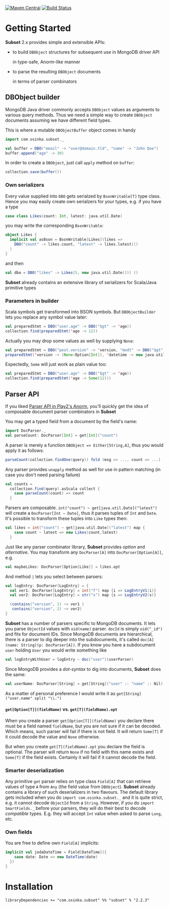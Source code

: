 [![Maven Central](https://maven-badges.herokuapp.com/maven-central/com.osinka.subset/subset_2.11/badge.png)](https://maven-badges.herokuapp.com/maven-central/com.osinka.subset/subset_2.11)
[![Build Status](https://travis-ci.org/osinka/subset2.svg?branch=master)](https://travis-ci.org/osinka/subset2)

# Getting Started

**Subset** 2.x provides simple and extensible APIs:

* to build `DBObject` structures for subsequent use in MongoDB driver API

  in type-safe, Anorm-like manner
* to parse the resulting `DBObject` documents

  in terms of parser combinators


## DBObject builder

MongoDB Java driver commonly accepts `DBObject` values as arguments to
various query methods.  Thus we need a simple way to create `DBObject`
documents assuming we have different field types.

This is where a mutable `DBObjectBuffer` object comes in handy

```scala
import com.osinka.subset._

val buffer = DBO("email" -> "user@domain.tld", "name" -> "John Doe")
buffer.append("age" -> 30)
```

In order to create a `DBObject`, just call `apply` method on `buffer`:

```scala
collection.save(buffer())
```

### Own serializers

Every value supplied into `DBO` gets serialzed by `BsonWritable[T]`
type class. Hence you may easily create own serialzers for your types,
e.g. if you have a type

```scala
case class Likes(count: Int, latest: java.util.Date)
```

you may write the corresponding `BsonWritable`:

```scala
object Likes {
  implicit val asBson = BsonWritable[Likes](likes =>
    DBO("count" -> likes.count, "latest" -> likes.latest)()
  )
}
```

and then

```scala
val dbo = DBO("likes" -> Likes(5, new java.util.Date())) ()
```

**Subset** already contains an extensive library of serializers for
Scala/Java primitive types

### Parameters in builder

Scala symbols get transformed into BSON symbols. But `DBObjectBuilder`
lets you replace any symbol value later:

```scala
val preparedStmt = DBO("user.age" -> DBO("$gt" -> 'age))
collection.find(preparedStmt('age -> 12))
```

Actually you may drop some values as well by supplying `None`:

```scala
val preparedStmt = DBO("post.version" -> 'version, "modt" -> DBO("$gt" -> 'datetime))
preparedStmt('version -> (None:Option[Int]), 'datetime -> new java.util.Date)
```

Expectedly, `Some` will just work as plain value too:

```scala
val preparedStmt = DBO("user.age" -> DBO("$gt" -> 'age))
collection.find(preparedStmt('age -> Some(12)))
```

## Parser API

If you liked
[Parser API in Play2's Anorm](http://www.playframework.com/documentation/2.0/ScalaAnorm),
you'll quickly get the idea of composable document parser combinators
in **Subset**

You may get a typed field from a document by the field's name:

```scala
import DocParser._
val parseCount: DocParser[Int] = get[Int]("count")
```

A parser is merely a function `DBObject => Either[String,A]`, thus you
would apply it as follows:

```scala
parseCount(collection.findOne(query)) fold (msg => ..., count => ...)
```

Any parser provides `unapply` method as well for use in pattern
matching (in case you don't need parsing failure)

```scala
val counts =
  collection.find(query).asScala collect {
    case parseCount(count) => count
  }
```

Parsers are composable. `int("count") ~ get[java.util.Date]("latest")`
will create a `DocParser[Int ~ Date]`, thus it parses tuples of `Int`
and `Date`. It's possible to transform these tuples into `Like` types
then:

```scala
val likes = int("count") ~ get[java.util.Date]("latest") map {
    case count ~ latest => new Likes(count,latest)
  }
```

Just like any parser combinator library, **Subset** provides *option*
and *alternative*. You may transform any `DocParser[A]` into
`DocParser[Option[A]]`, e.g.

```scala
val maybeLikes: DocParser[Option[Like]] = likes.opt
```

And method `|` lets you select between parsers:

```scala
val logEntry: DocParser[LogEntry] = {
  val ver1: DocParser[LogEntry] = int("f") map {i => LogEntryV1(i)}
  val ver2: DocParser[LogEntry] = str("s") map {s => LogEntryV2(s)}

  (contains("version", 1) ~> ver1 |
   contains("version", 2) ~> ver2)
}
```

**Subset** has a number of parsers specific to MongoDB documents. It
lets you parse `ObjectId` values with `oid(name)` parser. `docId` is
simply `oid("_id")` and fits for document IDs. Since MongoDB documents
are hierarchical, there is a parser to dig deeper into the
subdocuments, it's called `doc[A](name: String)(p: DocParser[A])`. If
you know you have a subdocument `user` holding `User` you would write
something like

```scala
val logEntryWithUser = logEntry ~ doc("user")(userParser)
```

Since MongoDB provides a *dot-syntax* to dig into documents,
**Subset** does the same:

```scala
val userName: DocParser[String] = get[String]("user" :: "name" :: Nil)
```

As a matter of personal preference I would write it as
`get[String]("user.name" split "\\.")`

#### `get[Option[T]](fieldName)` vs. `get[T](fieldName).opt`

When you create a parser `get[Option[T]](fieldName)` you declare there
must be a field named `fieldName`, but you are not sure if it can be
decoded. Which means, such parser will fail if there is not field. It
will return `Some[T]` if it could decode the value and `None`
otherwise.

But when you create `get[T](fieldName).opt` you declare the field is
optional. The parser will return `None` if no field with this name
exists and `Some[T]` if the field exists. Certainly it will fail if it
cannot decode the field.

### Smarter deserialization

Any primitive `get` parser relies on type class `Field[A]` that can
retrieve values of type `A` from `Any` (the field value from
`DBObject`). **Subset** already contains a library of such
deserializers in two flavours. The default library gets included when
you do `import com.osinka.subset._` and it is quite strict, e.g. it
cannot decode `ObjectId` from a `String`. However, if you do `import
SmartFields._` before your parsers, they will do their best to decode
*compatible* types. E.g. they will accept `Int` value when asked to
parse `Long`, etc.

### Own fields

You are free to define own `Field[A]` implicits:

```scala
implicit val jodaDateTime = Field[DateTime]({
    case date: Date => new DateTime(date)
  })
}
```

# Installation

```
libraryDependencies += "com.osinka.subset" %% "subset" % "2.2.3"
```
